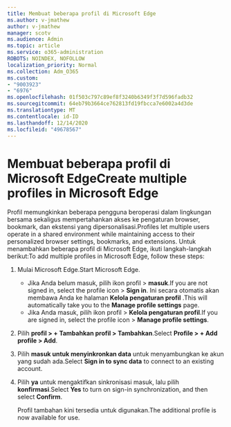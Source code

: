```yaml
---
title: Membuat beberapa profil di Microsoft Edge
ms.author: v-jmathew
author: v-jmathew
manager: scotv
ms.audience: Admin
ms.topic: article
ms.service: o365-administration
ROBOTS: NOINDEX, NOFOLLOW
localization_priority: Normal
ms.collection: Adm_O365
ms.custom:
- "9003923"
- "6976"
ms.openlocfilehash: 01f503c797c89ef8f3240b6349f3f7d596fadb32
ms.sourcegitcommit: 64eb79b3664ce762813fd19fbcca7e6002a4d3de
ms.translationtype: MT
ms.contentlocale: id-ID
ms.lasthandoff: 12/14/2020
ms.locfileid: "49678567"
---
```

# <a name="create-multiple-profiles-in-microsoft-edge"></a><span data-ttu-id="ea7eb-102">Membuat beberapa profil di Microsoft Edge</span><span class="sxs-lookup"><span data-stu-id="ea7eb-102">Create multiple profiles in Microsoft Edge</span></span>

<span data-ttu-id="ea7eb-103">Profil memungkinkan beberapa pengguna beroperasi dalam lingkungan bersama sekaligus mempertahankan akses ke pengaturan browser, bookmark, dan ekstensi yang dipersonalisasi.</span><span class="sxs-lookup"><span data-stu-id="ea7eb-103">Profiles let multiple users operate in a shared environment while maintaining access to their personalized browser settings, bookmarks, and extensions.</span></span> <span data-ttu-id="ea7eb-104">Untuk menambahkan beberapa profil di Microsoft Edge, ikuti langkah-langkah berikut:</span><span class="sxs-lookup"><span data-stu-id="ea7eb-104">To add multiple profiles in Microsoft Edge, follow these steps:</span></span>

1. <span data-ttu-id="ea7eb-105">Mulai Microsoft Edge.</span><span class="sxs-lookup"><span data-stu-id="ea7eb-105">Start Microsoft Edge.</span></span>
    - <span data-ttu-id="ea7eb-106">Jika Anda belum masuk, pilih ikon profil > **masuk**.</span><span class="sxs-lookup"><span data-stu-id="ea7eb-106">If you are not signed in, select the profile icon > **Sign in**.</span></span> <span data-ttu-id="ea7eb-107">Ini secara otomatis akan membawa Anda ke halaman **Kelola pengaturan profil** .</span><span class="sxs-lookup"><span data-stu-id="ea7eb-107">This will automatically take you to the **Manage profile settings** page.</span></span>
    - <span data-ttu-id="ea7eb-108">Jika Anda masuk, pilih ikon profil > **Kelola pengaturan profil**.</span><span class="sxs-lookup"><span data-stu-id="ea7eb-108">If you are signed in, select the profile icon > **Manage profile settings**.</span></span>
2. <span data-ttu-id="ea7eb-109">Pilih **profil > + Tambahkan profil > Tambahkan**.</span><span class="sxs-lookup"><span data-stu-id="ea7eb-109">Select **Profile > + Add profile > Add**.</span></span>
3. <span data-ttu-id="ea7eb-110">Pilih **masuk untuk menyinkronkan data** untuk menyambungkan ke akun yang sudah ada.</span><span class="sxs-lookup"><span data-stu-id="ea7eb-110">Select **Sign in to sync data** to connect to an existing account.</span></span>
4. <span data-ttu-id="ea7eb-111">Pilih **ya** untuk mengaktifkan sinkronisasi masuk, lalu pilih **konfirmasi**.</span><span class="sxs-lookup"><span data-stu-id="ea7eb-111">Select **Yes** to turn on sign-in synchronization, and then select **Confirm**.</span></span>

    <span data-ttu-id="ea7eb-112">Profil tambahan kini tersedia untuk digunakan.</span><span class="sxs-lookup"><span data-stu-id="ea7eb-112">The additional profile is now available for use.</span></span>
